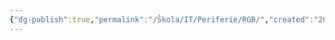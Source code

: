 ```yaml
---
{"dg-publish":true,"permalink":"/Škola/IT/Periferie/RGB/","created":"2024-03-12T13:27:39.249+01:00","updated":"2024-03-13T18:12:38.880+01:00"}
---
```


